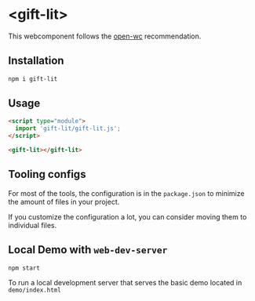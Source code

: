# \<gift-lit>

This webcomponent follows the [open-wc](https://github.com/open-wc/open-wc) recommendation.

## Installation

```bash
npm i gift-lit
```

## Usage

```html
<script type="module">
  import 'gift-lit/gift-lit.js';
</script>

<gift-lit></gift-lit>
```



## Tooling configs

For most of the tools, the configuration is in the `package.json` to minimize the amount of files in your project.

If you customize the configuration a lot, you can consider moving them to individual files.

## Local Demo with `web-dev-server`

```bash
npm start
```

To run a local development server that serves the basic demo located in `demo/index.html`
